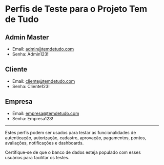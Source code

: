 # Perfis de Teste para o Projeto Tem de Tudo

## Admin Master
- Email: admin@temdetudo.com
- Senha: Admin123!

## Cliente
- Email: cliente@temdetudo.com
- Senha: Cliente123!

## Empresa
- Email: empresa@temdetudo.com
- Senha: Empresa123!

---

Estes perfis podem ser usados para testar as funcionalidades de autenticação, autorização, cadastro, aprovação, pagamentos, pontos, avaliações, notificações e dashboards.

Certifique-se de que o banco de dados esteja populado com esses usuários para facilitar os testes.

